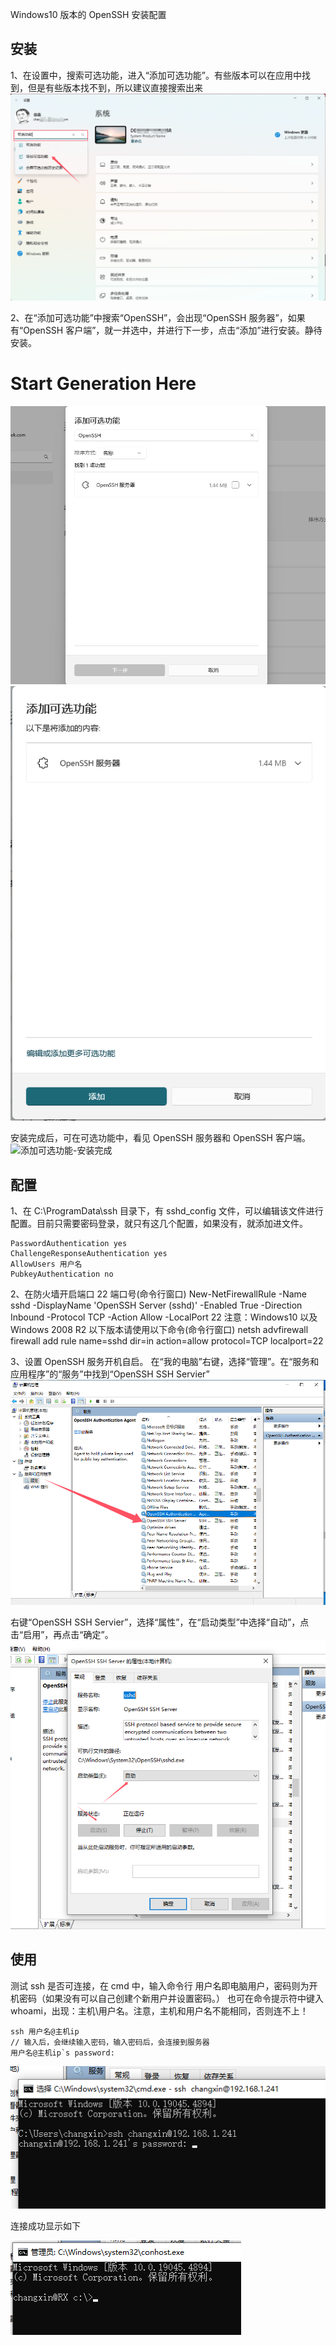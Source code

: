 <!--
 * @Author: GM20210402
 * @Date: 2024-09-24 16:56:29
 * @LastEditors: GM20210402
 * @LastEditTime: 2024-09-24 17:40:56
-->

Windows10 版本的 OpenSSH 安装配置

## 安装

1、在设置中，搜索可选功能，进入“添加可选功能”。有些版本可以在应用中找到，但是有些版本找不到，所以建议直接搜索出来
![设置搜索可选功能](./img/设置搜索可选功能.png)

2、在“添加可选功能”中搜索“OpenSSH”，会出现“OpenSSH 服务器”，如果有“OpenSSH 客户端”，就一并选中，并进行下一步，点击“添加”进行安装。静待安装。

# Start Generation Here

![添加可选功能-搜索OpenSSH](./img/添加可选功能-搜索OpenSSH.png)
![添加可选功能-添加OpenSSH](./img/添加可选功能-添加OpenSSH.png)

安装完成后，可在可选功能中，看见 OpenSSH 服务器和 OpenSSH 客户端。
![添加可选功能-安装完成](./img/添加可选功能-安装完成.png)

## 配置

1、在 C:\ProgramData\ssh 目录下，有 sshd_config 文件，可以编辑该文件进行配置。目前只需要密码登录，就只有这几个配置，如果没有，就添加进文件。

```
PasswordAuthentication yes
ChallengeResponseAuthentication yes
AllowUsers 用户名
PubkeyAuthentication no
```

2、在防火墙开启端口 22 端口号(命令行窗口)
New-NetFirewallRule -Name sshd -DisplayName 'OpenSSH Server (sshd)' -Enabled True -Direction Inbound -Protocol TCP -Action Allow -LocalPort 22
注意：Windows10 以及 Windows 2008 R2 以下版本请使用以下命令(命令行窗口)
netsh advfirewall firewall add rule name=sshd dir=in action=allow protocol=TCP localport=22

3、设置 OpenSSH 服务开机自启。
在“我的电脑”右键，选择“管理”。在“服务和应用程序”的“服务”中找到“OpenSSH SSH Servier”
![在服务中找到OpenSSH SSH Servier](./img/在服务中找到OpenSSH_SSH_Servier.png)

右键“OpenSSH SSH Servier”，选择“属性”，在“启动类型”中选择“自动”，点击“启用”，再点击“确定”。
![设置OpenSSH SSH Servier属性](./img/设置OpenSSH_SSH_Servier属性.png)

## 使用

测试 ssh 是否可连接，在 cmd 中，输入命令行
用户名即电脑用户，密码则为开机密码（如果没有可以自己创建个新用户并设置密码。）
也可在命令提示符中键入 whoami，出现：主机\用户名。注意，主机和用户名不能相同，否则连不上！

```
ssh 用户名@主机ip
// 输入后，会继续输入密码，输入密码后，会连接到服务器
用户名@主机ip`s password:
```

![测试SSH连接-输入用户密码](./img/测试SSH连接-输入用户密码.png)

连接成功显示如下

![测试SSH连接-连接成功](./img/测试SSH连接-连接成功.png)
